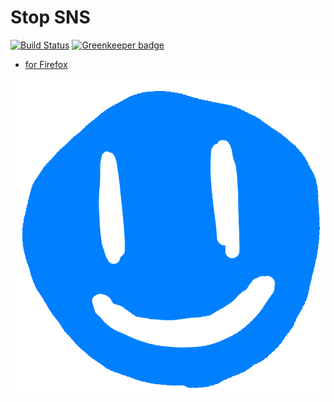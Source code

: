 # Stop SNS

[![Build Status](https://travis-ci.org/ginpei/stop-sns.svg?branch=master)](https://travis-ci.org/ginpei/stop-sns)
[![Greenkeeper badge](https://badges.greenkeeper.io/ginpei/stop-sns.svg)](https://greenkeeper.io/)

- [for Firefox](https://addons.mozilla.org/en-US/firefox/addon/stop-sns/)

![Hello World!](add-on/icons/icon-1000.png)

